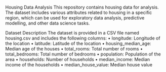 Housing Data Analysis
This repository contains housing data for analysis. The dataset includes various attributes related to housing in a specific region, which can be used for exploratory data analysis, predictive modelling, and other data science tasks.

Dataset Description
The dataset is provided in a CSV file named housing.csv and includes the following columns:
•	longitude: Longitude of the location
•	latitude: Latitude of the location
•	housing_median_age: Median age of the houses
•	total_rooms: Total number of rooms
•	total_bedrooms: Total number of bedrooms
•	population: Population of the area
•	households: Number of households
•	median_income: Median income of the households
•	median_house_value: Median house value

